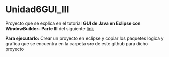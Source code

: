 # Unidad6GUI_III
Proyecto que se explica en el tutorial **GUI de Java en  Eclipse con WindowBuilder– Parte III**  del siguiente <A HREF="[https://docs.google.com/document/d/1Bp5oXKS1Nbl8qEOqOJ8kFXp9JWXASz1X/edit?usp=sharing&ouid=116068017358223576351&rtpof=true&sd=true](https://docs.google.com/document/d/1W-4Q58jQuLw2Aqq7_KLs9QhKE1ZfWycJ/edit?usp=sharing&ouid=116068017358223576351&rtpof=true&sd=true)"> link </A>

**Para ejecutarlo:** Crear un proyecto en eclipse y copiar los paquetes logica y grafica que se encuentra en la carpeta **src** de este github para dicho proyecto
